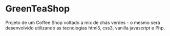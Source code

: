 # GreenTeaShop
Projeto de um Coffee Shop voltado a mix de chás verdes - o mesmo será desenvolvido utilizando as tecnologias html5, css3, vanilla javascript e Php.
